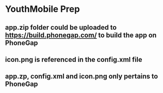 # YouthMobile Prep
## app.zip folder could be uploaded to https://build.phonegap.com/ to build the app on PhoneGap
## icon.png is referenced in the config.xml file
## app.zp, config.xml and icon.png only pertains to PhoneGap